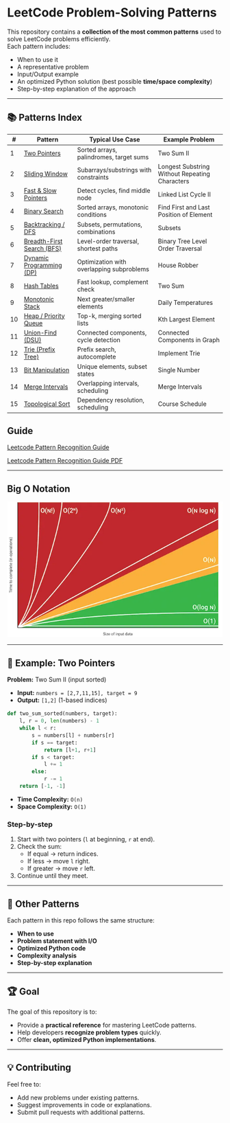 # LeetCode Problem-Solving Patterns

This repository contains a **collection of the most common patterns** used to solve LeetCode problems efficiently.  
Each pattern includes:
- When to use it
- A representative problem
- Input/Output example
- An optimized Python solution (best possible **time/space complexity**)
- Step-by-step explanation of the approach

---

## 📚 Patterns Index

| #  | Pattern | Typical Use Case | Example Problem |
|----|---------|------------------|-----------------|
| 1  | [Two Pointers](patterns/%231-two-pointers.md) | Sorted arrays, palindromes, target sums | Two Sum II |
| 2  | [Sliding Window](patterns/%232-sliding-window.md) | Subarrays/substrings with constraints | Longest Substring Without Repeating Characters |
| 3  | [Fast & Slow Pointers](patterns/%233-fast--slow-pointers-floyds-cycle.md) | Detect cycles, find middle node | Linked List Cycle II |
| 4  | [Binary Search](patterns/%234-binary-search.md) | Sorted arrays, monotonic conditions | Find First and Last Position of Element |
| 5  | [Backtracking / DFS](patterns/%235-backtracking--dfs.md) | Subsets, permutations, combinations | Subsets |
| 6  | [Breadth-First Search (BFS)](patterns/%236-bfs-breadth-first-search.md) | Level-order traversal, shortest paths | Binary Tree Level Order Traversal |
| 7  | [Dynamic Programming (DP)](patterns/%237-dynamic-programming.md) | Optimization with overlapping subproblems | House Robber |
| 8  | [Hash Tables](patterns/%238-hash-table-dictionaries--maps.md) | Fast lookup, complement check | Two Sum |
| 9  | [Monotonic Stack](patterns/%239-stack--monotonic-stack.md) | Next greater/smaller elements | Daily Temperatures |
| 10 | [Heap / Priority Queue](patterns/%2310-heap--priority-queue.md) | Top-k, merging sorted lists | Kth Largest Element |
| 11 | [Union-Find (DSU)](patterns/%2311-union-find--disjoint-set-dsu.md) | Connected components, cycle detection | Connected Components in Graph |
| 12 | [Trie (Prefix Tree)](patterns/%2312-prefix-tree.md) | Prefix search, autocomplete | Implement Trie |
| 13 | [Bit Manipulation](patterns/%2313-bit-manipulation-operations-bitwise.md) | Unique elements, subset states | Single Number |
| 14 | [Merge Intervals](patterns/%2314-merge-intervals.md) | Overlapping intervals, scheduling | Merge Intervals |
| 15 | [Topological Sort](patterns/%2315-topological-sort.md) | Dependency resolution, scheduling | Course Schedule |

## Guide

[Leetcode Pattern Recognition Guide](guides/Leetcode_Pattern_Recognition_Guide_PT.md)

[Leetcode Pattern Recognition Guide PDF](guides/Leetcode_Pattern_Recognition_Guide_PT.pdf)

---

## Big O Notation

![Big O Graph](images/big-o.webp)

---

## 🚀 Example: Two Pointers

**Problem:** Two Sum II (input sorted)  
- **Input:** `numbers = [2,7,11,15], target = 9`  
- **Output:** `[1,2]` (1-based indices)

```python
def two_sum_sorted(numbers, target):
    l, r = 0, len(numbers) - 1
    while l < r:
        s = numbers[l] + numbers[r]
        if s == target:
            return [l+1, r+1]
        if s < target:
            l += 1
        else:
            r -= 1
    return [-1, -1]
```
- **Time Complexity:** `O(n)`  
- **Space Complexity:** `O(1)`

### Step-by-step
1. Start with two pointers (`l` at beginning, `r` at end).
2. Check the sum:
   - If equal → return indices.  
   - If less → move `l` right.  
   - If greater → move `r` left.  
3. Continue until they meet.

---

## 🧩 Other Patterns

Each pattern in this repo follows the same structure:
- **When to use**
- **Problem statement with I/O**
- **Optimized Python code**
- **Complexity analysis**
- **Step-by-step explanation**

---

## 🏆 Goal

The goal of this repository is to:
- Provide a **practical reference** for mastering LeetCode patterns.
- Help developers **recognize problem types** quickly.
- Offer **clean, optimized Python implementations**.

---

## 💡 Contributing

Feel free to:
- Add new problems under existing patterns.
- Suggest improvements in code or explanations.
- Submit pull requests with additional patterns.
